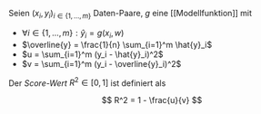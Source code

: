 Seien $(x_i, y_i)_{i \in \{ 1, \dots, m \}}$ Daten-Paare, $g$ eine [[Modellfunktion]] mit
- $\forall i \in \{ 1, \dots, m \} : \hat{y}_i = g(x_i, w)$
- $\overline{y} = \frac{1}{n} \sum_{i=1}^m \hat{y}_i$
- $u = \sum_{i=1}^m (y_i - \hat{y}_i)^2$
- $v = \sum_{i=1}^m (y_i - \overline{y}_i)^2$

Der *Score-Wert* $R^2 \in [0, 1]$ ist definiert als

$$
	R^2 = 1 - \frac{u}{v}
$$
